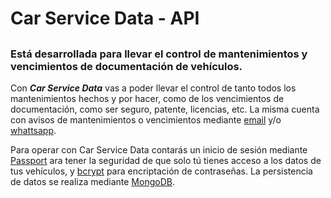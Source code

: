 # Car Service Data - API

##

### Está desarrollada para llevar el control de mantenimientos y vencimientos de documentación de vehículos.

Con **_Car Service Data_** vas a poder llevar el control de tanto todos los mantenimientos hechos y por hacer, como de los vencimientos de documentación, como ser seguro, patente, licencias, etc.
La misma cuenta con avisos de mantenimientos o vencimientos mediante [email](https://nodemailer.com/) y/o [whattsapp](https://business.whatsapp.com/developers/developer-hub?lang=es_LA).

Para operar con Car Service Data contarás un inicio de sesión mediante [Passport](https://www.passportjs.org/tutorials/password/) ara tener la seguridad de que solo tú tienes acceso a los datos de tus vehículos, y [bcrypt](https://www.npmjs.com/package/bcrypt) para encriptación de contraseñas.
La persistencia de datos se realiza mediante [MongoDB](https://account.mongodb.com/account/login?n=https%3A%2F%2Fcloud.mongodb.com%2Fv2%2F6483b1c9bee31d15ef11b182&nextHash=%23clusters&signedOut=true).
